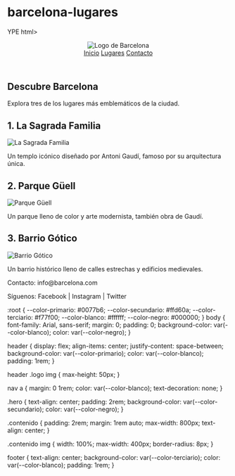 # barcelona-lugares
YPE html>
<html lang="es">
<head>
    <meta charset="UTF-8">
    <meta name="viewport" content="width=device-width, initial-scale=1.0">
    <title>3 Lugares para visitar en Barcelona</title>
    <link rel="stylesheet" href="style.css">
</head>
<body>
    <header>
        <div class="logo">
            <img src="https://www.shutterstock.com/image-vector/vector-illustration-lettering-composition-barcelona-600nw-1579983421.jpg" alt="Logo de Barcelona">
        </div>
        <nav>
            <a href="#">Inicio</a>
            <a href="#">Lugares</a>
            <a href="#">Contacto</a>
        </nav>
    </header>
    <main>
        <section class="hero">
            <h1>Descubre Barcelona</h1>
            <p>Explora tres de los lugares más emblemáticos de la ciudad.</p>
        </section>
        <section class="contenido">
            <h2>1. La Sagrada Familia</h2>
            <img src="https://images.adsttc.com/media/images/5ff4/88a7/63c0/17cd/f900/0527/medium_jpg/shutterstock_397537417.jpg?1609861261" alt="La Sagrada Familia">
            <p>Un templo icónico diseñado por Antoni Gaudí, famoso por su arquitectura única.</p>
        </section>
        <section class="contenido">
            <h2>2. Parque Güell</h2>
            <img src="https://images.adsttc.com/media/images/510c/5369/b3fc/4b7d/0100/0074/large_jpg/antoni-gaudi-spain-barcelona-Parc-Guell-05-samuel-ludwig.jpg?1414599916" alt="Parque Güell">
            <p>Un parque lleno de color y arte modernista, también obra de Gaudí.</p>
        </section>
        <section class="contenido">
            <h2>3. Barrio Gótico</h2>
            <img src="https://dynamic-media-cdn.tripadvisor.com/media/photo-o/1a/4a/a9/05/photo0jpg.jpg?w=900&h=500&s=1" alt="Barrio Gótico">
            <p>Un barrio histórico lleno de calles estrechas y edificios medievales.</p>
        </section>
    </main>
    <footer>
        <p>Contacto: info@barcelona.com</p>
        <p>Síguenos: Facebook | Instagram | Twitter</p>
    </footer>
</body>
</html>

:root {
    --color-primario: #0077b6;
    --color-secundario: #ffd60a;
    --color-terciario: #f77f00;
    --color-blanco: #ffffff;
    --color-negro: #000000;
}
body {
    font-family: Arial, sans-serif;
    margin: 0;
    padding: 0;
    background-color: var(--color-blanco);
    color: var(--color-negro);
}

header {
    display: flex;
    align-items: center;
    justify-content: space-between;
    background-color: var(--color-primario);
    color: var(--color-blanco);
    padding: 1rem;
}

header .logo img {
    max-height: 50px;
}

nav a {
    margin: 0 1rem;
    color: var(--color-blanco);
    text-decoration: none;
}

.hero {
    text-align: center;
    padding: 2rem;
    background-color: var(--color-secundario);
    color: var(--color-negro);
}

.contenido {
    padding: 2rem;
    margin: 1rem auto;
    max-width: 800px;
    text-align: center;
}

.contenido img {
    width: 100%;
    max-width: 400px;
    border-radius: 8px;
}

footer {
    text-align: center;
    background-color: var(--color-terciario);
    color: var(--color-blanco);
    padding: 1rem;
}
